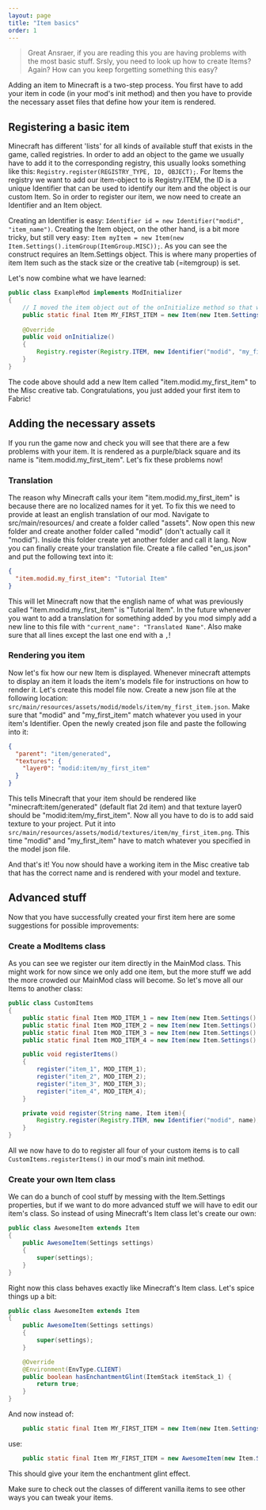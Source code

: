 ```yaml
---
layout: page
title: "Item basics"
order: 1
---
```

> Great Ansraer, if you are reading this you are having problems with the most basic stuff. Srsly, you need to look up how to create Items? Again? How can you keep forgetting something this easy?

Adding an item to Minecraft is a two-step process. You first have to add your item in code (in your mod's init method) and then you have to provide the necessary asset files that define how your item is rendered.

## Registering a basic item
Minecraft has different 'lists' for all kinds of available stuff that exists in the game, called registries. In order to add an object to the game we usually have to add it to the corresponding registry, this usually looks something like this: `Registry.register(REGISTRY_TYPE, ID, OBJECT);`. For Items the registry we want to add our item-object to is Registry.ITEM, the ID is a unique Identifier that can be used to identify our item and the object is our custom Item.
So in order to register our item, we now need to create an Identifier and an Item object.

Creating an Identifier is easy: `Identifier id = new Identifier("modid", "item_name")`. Creating the Item object, on the other hand, is a bit more tricky, but still very easy: `Item myItem = new Item(new Item.Settings().itemGroup(ItemGroup.MISC));`. As you can see the construct requires an Item.Settings object. This is where many properties of item Item such as the stack size or the creative tab (=itemgroup) is set.

Let's now combine what we have learned:
```java
public class ExampleMod implements ModInitializer
{
    // I moved the item object out of the onInitialize method so that we can use it later on.
    public static final Item MY_FIRST_ITEM = new Item(new Item.Settings().itemGroup(ItemGroup.MISC));
    
    @Override
    public void onInitialize()
    {
        Registry.register(Registry.ITEM, new Identifier("modid", "my_first_item"), MY_FIRST_ITEM);
    }
}
```

The code above should add a new Item called "item.modid.my_first_item" to the Misc creative tab. Congratulations, you just added your first item to Fabric!

## Adding the necessary assets
If you run the game now and check you will see that there are a few problems with your item. It is rendered as a purple/black square and its name is "item.modid.my_first_item". Let's fix these problems now!

### Translation
The reason why Minecraft calls your item "item.modid.my_first_item" is because there are no localized names for it yet. To fix this we need to provide at least an english translation of our mod. Navigate to src/main/resources/ and create a folder called "assets". Now open this new folder and create another folder called "modid" (don't actually call it "modid"). Inside this folder create yet another folder and call it lang. Now you can finally create your translation file. Create a file called "en_us.json" and put the following text into it:
```json
{
  "item.modid.my_first_item": "Tutorial Item"
}
```
This will let Minecraft now that the english name of what was previously called "item.modid.my_first_item" is "Tutorial Item". In the future whenever you want to add a translation for something added by you mod simply add a new line to this file with `"current_name": "Translated Name"`. Also make sure that all lines except the last one end with a `,`!

### Rendering you item
Now let's fix how our new Item is displayed. Whenever minecraft attempts to display an item it loads the item's models file for instructions on how to render it. Let's create this model file now. Create a new json file at the following location: `src/main/resources/assets/modid/models/item/my_first_item.json`. Make sure that "modid" and "my_first_item" match whatever you used in your item's Identifier.
Open the newly created json file and paste the following into it:
```json
{
  "parent": "item/generated",
  "textures": {
    "layer0": "modid:item/my_first_item"
  }
}
```
This tells Minecraft that your item should be rendered like "minecraft:item/generated" (default flat 2d item) and that texture layer0 should be "modid:item/my_first_item". Now all you have to do is to add said texture to your project. Put it into `src/main/resources/assets/modid/textures/item/my_first_item.png`. This time "modid" and "my_first_item" have to match whatever you specified in the model json file.

And that's it! You now should have a working item in the Misc creative tab that has the correct name and is rendered with your model and texture.

## Advanced stuff
Now that you have successfully created your first item here are some suggestions for possible improvements:


### Create a ModItems class
As you can see we register our item directly in the MainMod class. This might work for now since we only add one item, but the more stuff we add the more crowded our MainMod class will become. So let's move all our Items to another class:

```java
public class CustomItems
{
    public static final Item MOD_ITEM_1 = new Item(new Item.Settings().itemGroup(ItemGroup.MISC));
    public static final Item MOD_ITEM_2 = new Item(new Item.Settings().itemGroup(ItemGroup.MISC));
    public static final Item MOD_ITEM_3 = new Item(new Item.Settings().itemGroup(ItemGroup.MISC));
    public static final Item MOD_ITEM_4 = new Item(new Item.Settings().itemGroup(ItemGroup.MISC));

    public void registerItems()
    {
        register("item_1", MOD_ITEM_1);
        register("item_2", MOD_ITEM_2);
        register("item_3", MOD_ITEM_3);
        register("item_4", MOD_ITEM_4);
    }

    private void register(String name, Item item){
        Registry.register(Registry.ITEM, new Identifier("modid", name), item);
    }
}
```

All we now have to do to register all four of your custom items is to call `CustomItems.registerItems()` in our mod's main init method.

### Create your own Item class
We can do a bunch of cool stuff by messing with the Item.Settings properties, but if we want to do more advanced stuff we will have to edit our item's class. So instead of using Minecraft's Item class let's create our own:
```java
public class AwesomeItem extends Item
{
    public AwesomeItem(Settings settings)
    {
        super(settings);
    }
}
```
Right now this class behaves exactly like Minecraft's Item class. Let's spice things up a bit:

```java
public class AwesomeItem extends Item
{
    public AwesomeItem(Settings settings)
    {
        super(settings);
    }

    @Override
    @Environment(EnvType.CLIENT)
    public boolean hasEnchantmentGlint(ItemStack itemStack_1) {
        return true;
    }
}
```

And now instead of:
```java
    public static final Item MY_FIRST_ITEM = new Item(new Item.Settings().itemGroup(ItemGroup.MISC));
```
use:
```java
    public static final Item MY_FIRST_ITEM = new AwesomeItem(new Item.Settings().itemGroup(ItemGroup.MISC));
```
This should give your item the enchantment glint effect.

Make sure to check out the classes of different vanilla items to see other ways you can tweak your items.